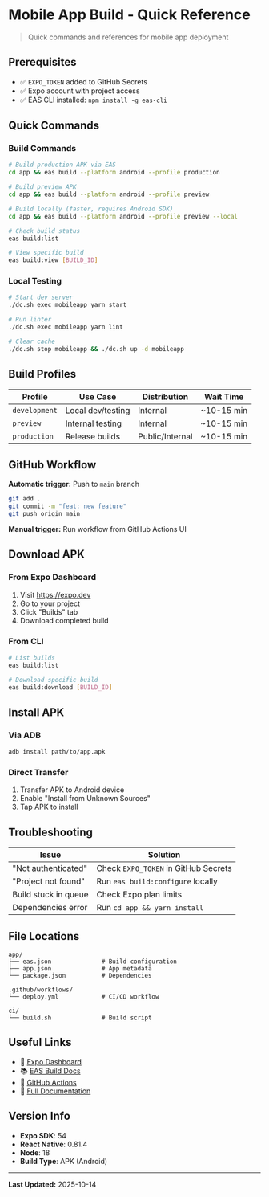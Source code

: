 # Mobile App Build - Quick Reference

> Quick commands and references for mobile app deployment

## Prerequisites

- ✅ `EXPO_TOKEN` added to GitHub Secrets
- ✅ Expo account with project access
- ✅ EAS CLI installed: `npm install -g eas-cli`

## Quick Commands

### Build Commands

```bash
# Build production APK via EAS
cd app && eas build --platform android --profile production

# Build preview APK
cd app && eas build --platform android --profile preview

# Build locally (faster, requires Android SDK)
cd app && eas build --platform android --profile preview --local

# Check build status
eas build:list

# View specific build
eas build:view [BUILD_ID]
```

### Local Testing

```bash
# Start dev server
./dc.sh exec mobileapp yarn start

# Run linter
./dc.sh exec mobileapp yarn lint

# Clear cache
./dc.sh stop mobileapp && ./dc.sh up -d mobileapp
```

## Build Profiles

| Profile | Use Case | Distribution | Wait Time |
|---------|----------|--------------|-----------|
| `development` | Local dev/testing | Internal | ~10-15 min |
| `preview` | Internal testing | Internal | ~10-15 min |
| `production` | Release builds | Public/Internal | ~10-15 min |

## GitHub Workflow

**Automatic trigger:** Push to `main` branch

```bash
git add .
git commit -m "feat: new feature"
git push origin main
```

**Manual trigger:** Run workflow from GitHub Actions UI

## Download APK

### From Expo Dashboard
1. Visit https://expo.dev
2. Go to your project
3. Click "Builds" tab
4. Download completed build

### From CLI
```bash
# List builds
eas build:list

# Download specific build
eas build:download [BUILD_ID]
```

## Install APK

### Via ADB
```bash
adb install path/to/app.apk
```

### Direct Transfer
1. Transfer APK to Android device
2. Enable "Install from Unknown Sources"
3. Tap APK to install

## Troubleshooting

| Issue | Solution |
|-------|----------|
| "Not authenticated" | Check `EXPO_TOKEN` in GitHub Secrets |
| "Project not found" | Run `eas build:configure` locally |
| Build stuck in queue | Check Expo plan limits |
| Dependencies error | Run `cd app && yarn install` |

## File Locations

```
app/
├── eas.json              # Build configuration
├── app.json              # App metadata
└── package.json          # Dependencies

.github/workflows/
└── deploy.yml            # CI/CD workflow

ci/
└── build.sh              # Build script
```

## Useful Links

- 📱 [Expo Dashboard](https://expo.dev)
- 📚 [EAS Build Docs](https://docs.expo.dev/build/introduction/)
- 🔧 [GitHub Actions](https://github.com/akvo/agriconnect/actions)
- 📖 [Full Documentation](./MOBILE_APP_DEPLOYMENT.md)

## Version Info

- **Expo SDK**: 54
- **React Native**: 0.81.4
- **Node**: 18
- **Build Type**: APK (Android)

---

**Last Updated:** 2025-10-14
